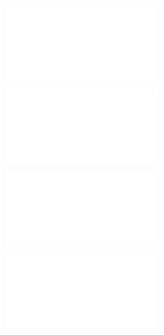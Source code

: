 ![@](steps/_.7386b874.md)

![@](steps/Concept%20State.28ab7cd0.md)

![@](steps/implement.2b1166b6.md)

![@](steps/response.6d76b65d.md)